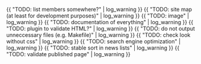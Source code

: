 ---
---
{{ "TODO: list members somewhere?" | log_warning }}
{{ "TODO: site map (at least for development purposes)" | log_warning }}
{{ "TODO: image" | log_warning }}
{{ "TODO: documentation of everything" | log_warning }}
{{ "TODO: plugin to validate HTML?" | log_warning }}
{{ "TODO: do not output unneccessary files (e.g. Makefile)" | log_warning }}
{{ "TODO: check look without css" | log_warning }}
{{ "TODO: search engine optimization" | log_warning }}
{{ "TODO: stable sort in news lists" | log_warning }}
{{ "TODO: validate published page" | log_warning }}
